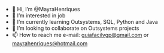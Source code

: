 - 👋 Hi, I’m @MayraHenriques
- 👀 I’m interested in job
- 🌱 I’m currently learning Outsystems, SQL, Python and Java
- 💞️ I’m looking to collaborate on Outsystems projects
- 📫 How to reach me e-mail: guiafacilvgp@gmail.com or mayrahenriques@hotmail.com

<!---
MayraHenriques/MayraHenriques is a ✨ special ✨ repository because its `README.md` (this file) appears on your GitHub profile.
You can click the Preview link to take a look at your changes.
--->
